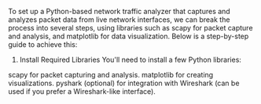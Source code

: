 To set up a Python-based network traffic analyzer that captures and analyzes packet data from live network interfaces, we can break the process into several steps, using libraries such as scapy for packet capture and analysis, and matplotlib for data visualization. Below is a step-by-step guide to achieve this:

1. Install Required Libraries
You'll need to install a few Python libraries:

scapy for packet capturing and analysis.
matplotlib for creating visualizations.
pyshark (optional) for integration with Wireshark (can be used if you prefer a Wireshark-like interface).
